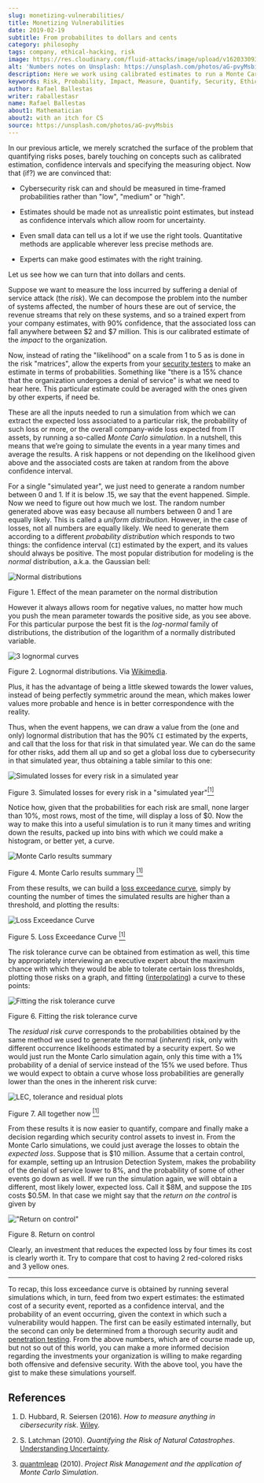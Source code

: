 ```yaml
---
slug: monetizing-vulnerabilities/
title: Monetizing Vulnerabilities
date: 2019-02-19
subtitle: From probabilites to dollars and cents
category: philosophy
tags: company, ethical-hacking, risk
image: https://res.cloudinary.com/fluid-attacks/image/upload/v1620330938/blog/monetizing-vulnerabilities/cover_d77gqi.webp
alt: 'Numbers notes on Unsplash: https://unsplash.com/photos/aG-pvyMsbis'
description: Here we work using calibrated estimates to run a Monte Carlo simulation to obtain the expected losses and the loss exceedance curve for different scenarios.
keywords: Risk, Probability, Impact, Measure, Quantify, Security, Ethical Hacking, Pentesting
author: Rafael Ballestas
writer: raballestasr
name: Rafael Ballestas
about1: Mathematician
about2: with an itch for CS
source: https://unsplash.com/photos/aG-pvyMsbis
---
```


In our previous article, we merely scratched the surface of the problem
that quantifying risks poses, barely touching on concepts such as
calibrated estimation, confidence intervals and specifying the measuring
object. Now that (if?) we are convinced that:

- Cybersecurity risk can and should be measured in time-framed
  probabilities rather than "low", "medium" or "high".

- Estimates should be made not as unrealistic point estimates, but
  instead as confidence intervals which allow room for uncertainty.

- Even small data can tell us a lot if we use the right tools.
  Quantitative methods are applicable wherever less precise methods
  are.

- Experts can make good estimates with the right training.

Let us see how we can turn that into dollars and cents.

Suppose we want to measure the loss incurred by suffering a denial of
service attack (the *risk*). We can decompose the problem into the
number of systems affected, the number of hours these are out of
service, the revenue streams that rely on these systems, and so a
trained expert from your company estimates, with 90% confidence, that
the associated loss can fall anywhere between $2 and $7 million. This is
our calibrated estimate of the *impact* to the organization.

Now, instead of rating the "likelihood" on a scale from 1 to 5 as is
done in the risk "matrices", allow the experts from your [security
testers](../../) to make an estimate in terms of probabilities.
Something like "there is a 15% chance that the organization undergoes a
denial of service" is what we need to hear here. This particular
estimate could be averaged with the ones given by other experts, if need
be.

These are all the inputs needed to run a simulation from which we can
extract the expected loss associated to a particular risk, the
probability of such loss or more, or the overall company-wide loss
expected from IT assets, by running a so-called *Monte Carlo
simulation*. In a nutshell, this means that we’re going to simulate the
events in a year many times and average the results. A risk happens or
not depending on the likelihood given above and the associated costs are
taken at random from the above confidence interval.

For a single "simulated year", we just need to generate a random number
between 0 and 1. If it is below .15, we say that the event happened.
Simple. Now we need to figure out how much we lost. The random number
generated above was easy because all numbers between 0 and 1 are equally
likely. This is called a *uniform distribution*. However, in the case of
losses, not all numbers are equally likely. We need to generate them
according to a different *probability distribution* which responds to
two things: the confidence interval (`CI`) estimated by the expert, and
its values should always be positive. The most popular distribution for
modeling is the *normal* distribution, a.k.a. the Gaussian bell:

<div class="imgblock">

![Normal distributions](https://res.cloudinary.com/fluid-attacks/image/upload/v1620330937/blog/monetizing-vulnerabilities/normal-distribution_m8ucds.webp)

<div class="title">

Figure 1. Effect of the mean parameter on the normal distribution

</div>

</div>

However it always allows room for negative values, no matter how much
you push the mean parameter towards the positive side, as you see above.
For this particular purpose the best fit is the *log-normal* family of
distributions, the distribution of the logarithm of a normally
distributed variable.

<div class="imgblock">

![3 lognormal curves](https://res.cloudinary.com/fluid-attacks/image/upload/v1620330935/blog/monetizing-vulnerabilities/lognormal-curves_yscml3.webp)

<div class="title">

Figure 2. Lognormal distributions.
Via [Wikimedia](https://commons.wikimedia.org/wiki/File:PDF-log_normal_distributions.svg).

</div>

</div>

Plus, it has the advantage of being a little skewed towards the lower
values, instead of being perfectly symmetric around the mean, which
makes lower values more probable and hence is in better correspondence
with the reality.

Thus, when the event happens, we can draw a value from the (one and
only) lognormal distribution that has the 90% `CI` estimated by the
experts, and call that the loss for that risk in that simulated year. We
can do the same for other risks, add them all up and so get a global
loss due to cybersecurity in that simulated year, thus obtaining a table
similar to this one:

<div class="imgblock">

![Simulated losses for every risk in a simulated year](https://res.cloudinary.com/fluid-attacks/image/upload/v1620330936/blog/monetizing-vulnerabilities/loss-risks-table_rvmog1.webp)

<div class="title">

Figure 3. Simulated losses for every risk
in a "simulated year"[<sup>\[1\]</sup>](#r1)

</div>

</div>

Notice how, given that the probabilities for each risk are small, none
larger than 10%, most rows, most of the time, will display a loss of $0.
Now the way to make this into a useful simulation is to run it many
times and writing down the results, packed up into bins with which we
could make a histogram, or better yet, a curve.

<div class="imgblock">

![Monte Carlo results summary](https://res.cloudinary.com/fluid-attacks/image/upload/v1620330936/blog/monetizing-vulnerabilities/mc-results-hist_gmojok.webp)

<div class="title">

Figure 4. Monte Carlo results summary [<sup>\[1\]</sup>](#r1)

</div>

</div>

From these results, we can build a [loss exceedance
curve](../quantifying-risk/), simply by counting the number of times the
simulated results are higher than a threshold, and plotting the results:

<div class="imgblock">

![Loss Exceedance Curve](https://res.cloudinary.com/fluid-attacks/image/upload/v1620330935/blog/monetizing-vulnerabilities/simple-lec_troyzh.webp)

<div class="title">

Figure 5. Loss Exceedance Curve [<sup>\[1\]</sup>](#r1)

</div>

</div>

The risk tolerance curve can be obtained from estimation as well, this
time by appropriately interviewing an executive expert about the maximum
chance with which they would be able to tolerate certain loss
thresholds, plotting those risks on a graph, and fitting
([interpolating](https://en.wikipedia.org/wiki/Interpolation)) a curve
to these points:

<div class="imgblock">

![Fitting the risk tolerance curve](https://res.cloudinary.com/fluid-attacks/image/upload/v1620330937/blog/monetizing-vulnerabilities/gen-risk-tolerance_tdklv7.webp)

<div class="title">

Figure 6. Fitting the risk tolerance curve

</div>

</div>

The *residual risk curve* corresponds to the probabilities obtained by
the same method we used to generate the normal (*inherent*) risk, only
with different occurrence likelihoods estimated by a security expert. So
we would just run the Monte Carlo simulation again, only this time with
a 1% probability of a denial of service instead of the 15% we used
before. Thus we would expect to obtain a curve whose loss probabilities
are generally lower than the ones in the inherent risk curve:

<div class="imgblock">

![LEC, tolerance and residual plots](https://res.cloudinary.com/fluid-attacks/image/upload/v1620330975/blog/quantifying-risk/loss-excedance-curve_qmxpph.webp)

<div class="title">

Figure 7. All together now [<sup>\[1\]</sup>](#r1)

</div>

</div>

From these results it is now easier to quantify, compare and finally
make a decision regarding which security control assets to invest in.
From the Monte Carlo simulations, we could just average the losses to
obtain the *expected loss*. Suppose that is $10 million. Assume that a
certain control, for example, setting up an Intrusion Detection System,
makes the probability of the denial of service lower to 8%, and the
probability of some of other events go down as well. If we run the
simulation again, we will obtain a different, most likely lower,
expected loss. Call it $8M, and suppose the `IDS` costs $0.5M. In that
case we might say that the *return on the control* is given by

<div class="imgblock">

!["Return on control"](https://res.cloudinary.com/fluid-attacks/image/upload/v1620330936/blog/monetizing-vulnerabilities/roc_qfbvd2.webp)

<div class="title">

Figure 8. Return on control

</div>

</div>

Clearly, an investment that reduces the expected loss by four times its
cost is clearly worth it. Try to compare that cost to having 2
red-colored risks and 3 yellow ones.

---
To recap,
this loss exceedance curve is obtained
by running several simulations which,
in turn,
feed from two expert estimates:
the estimated cost of a security event,
reported as a confidence interval,
and the probability of an event occurring,
given the context in which
such a vulnerability would happen.
The first can be easily estimated internally,
but the second can only be determined
from a thorough security audit
and [penetration testing](../../solutions/penetration-testing/).
From the above numbers,
which are of course made up,
but not so out of this world,
you can make a more informed decision
regarding the investments your organization is willing to make
regarding both offensive and defensive security.
With the above tool,
you have the gist to make these simulations yourself.

## References

1. D. Hubbard, R. Seiersen (2016). *How to measure anything in
    cibersecurity risk*. [Wiley](https://www.howtomeasureanything.com/).

2. S. Latchman (2010). *Quantifying the Risk of Natural Catastrophes*.
    [Understanding
    Uncertainty](https://understandinguncertainty.org/node/622).

3. [quantmleap](http://quantmleap.com/blog/2010/07/project-risk-management-and-the-application-of-monte-carlo-simulation/)
    (2010). *Project Risk Management and the application of Monte Carlo
    Simulation*.
